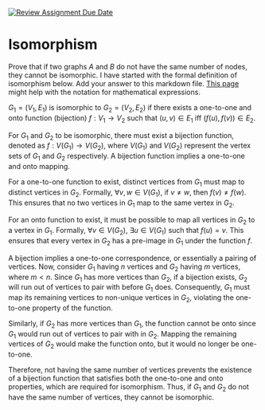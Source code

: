 [![Review Assignment Due Date](https://classroom.github.com/assets/deadline-readme-button-24ddc0f5d75046c5622901739e7c5dd533143b0c8e959d652212380cedb1ea36.svg)](https://classroom.github.com/a/AtNXzL3S)
# Isomorphism

Prove that if two graphs $A$ and $B$ do not have the same number of nodes, they
cannot be isomorphic. I have started with the formal definition of isomorphism
below. Add your answer to this markdown file. [This
page](https://docs.github.com/en/get-started/writing-on-github/working-with-advanced-formatting/writing-mathematical-expressions)
might help with the notation for mathematical expressions.

$G_1=(V_1 , E_1)$ is isomorphic to $G_2 = (V_2, E_2)$ if there exists a
one-to-one and onto function (bijection) $f: V_1 \rightarrow V_2$ such that $(u,v)
\in E_1$ iff $(f(u),f(v)) \in E_2$.

For $G_1$ and $G_2$ to be isomorphic, there must exist a bijection function, denoted as $f: V(G_1) \rightarrow V(G_2)$, where $V(G_1)$ and $V(G_2)$ represent the vertex sets of $G_1$ and $G_2$ respectively. A bijection function implies a one-to-one and onto mapping.

For a one-to-one function to exist, distinct vertices from $G_1$ must map to distinct vertices in $G_2$. Formally, $\forall v, w \in V(G_1)$, if $v \neq w$, then $f(v) \neq f(w)$. This ensures that no two vertices in $G_1$ map to the same vertex in $G_2$.

For an onto function to exist, it must be possible to map all vertices in $G_2$ to a vertex in $G_1$. Formally, $\forall v \in V(G_2)$, $\exists u \in V(G_1)$ such that $f(u) = v$. This ensures that every vertex in $G_2$ has a pre-image in $G_1$ under the function $f$.

A bijection implies a one-to-one correspondence, or essentially a pairing of vertices. Now, consider $G_1$ having $n$ vertices and $G_2$ having $m$ vertices, where $m < n$. Since $G_1$ has more vertices than $G_2$, if a bijection exists, $G_2$ will run out of vertices to pair with before $G_1$ does. Consequently, $G_1$ must map its remaining vertices to non-unique vertices in $G_2$, violating the one-to-one property of the function.

Similarly, if $G_2$ has more vertices than $G_1$, the function cannot be onto since $G_1$ would run out of vertices to pair with in $G_2$. Mapping the remaining vertices of $G_2$ would make the function onto, but it would no longer be one-to-one.

Therefore, not having the same number of vertices prevents the existence of a bijection function that satisfies both the one-to-one and onto properties, which are required for isomorphism. Thus, if $G_1$ and $G_2$ do not have the same number of vertices, they cannot be isomorphic.

